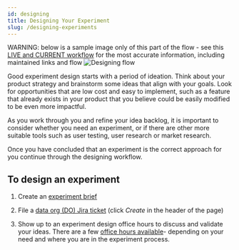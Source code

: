 ```yaml
---
id: designing
title: Designing Your Experiment
slug: /designing-experiments
---
```


WARNING: below is a sample image only of this part of the flow - see this [LIVE and CURRENT workflow](https://miro.com/app/board/uXjVOJ3IYRA=/) for the most accurate information, including maintained links and flow
![Designing flow](/img/workflow/designing.png)

Good experiment design starts with a period of ideation.  Think about your product strategy and brainstorm some ideas that align with your goals.  Look for opportunities that are low cost and easy to implement, such as a feature that already exists in your product that you believe could be easily modified to be even more impactful.

As you work through you and refine your idea backlog, it is important to consider whether you need an experiment, or if there are other more suitable tools such as user testing, user research or market research.

Once you have concluded that an experiment is the correct approach for you continue through the designing workflow.

## To design an experiment

1. Create an [experiment brief](https://docs.google.com/document/d/1eFGL9FATIuZudjSItpIT2Ct1C5qb5E3Qk7hJuJQT67s/edit)

1. File a [data org (DO) Jira ticket](https://mozilla-hub.atlassian.net/jira/software/c/projects/DO/issues/) (click *Create* in the header of the page)

1. Show up to an experiment design office hours to discuss and validate your ideas.  There are a few [office hours available](https://mozilla-hub.atlassian.net/wiki/spaces/DATA/pages/6849684/Office+Hours)- depending on your need and where you are in the experiment process.

